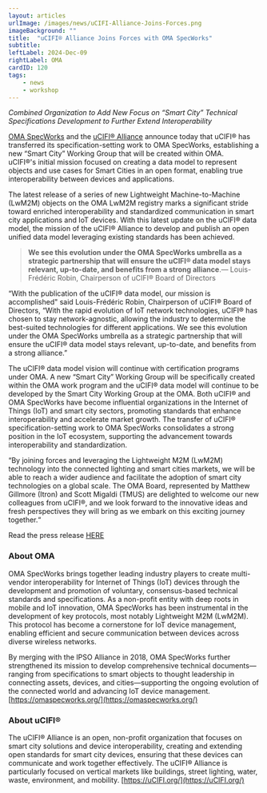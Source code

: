 ```yaml
---
layout: articles
urlImage: /images/news/uCIFI-Alliance-Joins-Forces.png
imageBackground: ""
title:  "uCIFI® Alliance Joins Forces with OMA SpecWorks"
subtitle: 
leftLabel: 2024-Dec-09
rightLabel: OMA
cardID: 120
tags: 
    - news
    - workshop
---
```


_Combined Organization to Add New Focus on “Smart City” Technical Specifications Development to Further Extend Interoperability_

[OMA SpecWorks](https://www.openmobilealliance.org/) and the [uCIFI® Alliance](https://ucifi.org/) announce today that uCIFI® has transferred its specification-setting work to OMA SpecWorks, establishing a new “Smart City” Working Group that will be created within OMA.  
uCIFI®'s initial mission focused on creating a data model to represent objects and use cases for Smart Cities in an open format, enabling true interoperability between devices and applications. 
<!--more-->
The latest release of a series of new Lightweight Machine-to-Machine (LwM2M) objects on the OMA LwM2M registry marks a significant stride toward enriched interoperability and standardized communication in smart city applications and IoT devices. With this latest update on the uCIFI® data model, the mission of the uCIFI® Alliance to develop and publish an open unified data model leveraging existing standards has been achieved.  

>**We see this evolution under the OMA SpecWorks umbrella as a strategic partnership that will ensure the uCIFI® data model stays relevant, up-to-date, and benefits from a strong alliance**.— Louis-Frédéric Robin, Chairperson of uCIFI® Board of Directors

“With the publication of the uCIFI® data model, our mission is accomplished" said Louis-Frédéric Robin, Chairperson of uCIFI® Board of Directors, “With the rapid evolution of IoT network technologies, uCIFI® has chosen to stay network-agnostic, allowing the industry to determine the best-suited technologies for different applications. We see this evolution under the OMA SpecWorks umbrella as a strategic partnership that will ensure the uCIFI® data model stays relevant, up-to-date, and benefits from a strong alliance.”  

The uCIFI® data model vision will continue with certification programs under OMA. A new “Smart City” Working Group will be specifically created within the OMA work program and the uCIFI® data model will continue to be developed by the Smart City Working Group at the OMA. Both uCIFI® and OMA SpecWorks have become influential organizations in the Internet of Things (IoT) and smart city sectors, promoting standards that enhance interoperability and accelerate market growth. The transfer of uCIFI® specification-setting work to OMA SpecWorks consolidates a strong position in the IoT ecosystem, supporting the advancement towards interoperability and standardization.

“By joining forces and leveraging the Lightweight M2M (LwM2M) technology into the connected lighting and smart cities markets, we will be able to reach a wider audience and facilitate the adoption of smart city technologies on a global scale. The OMA Board, represented by Matthew Gillmore (Itron) and Scott Migaldi (TMUS) are delighted to welcome our new colleagues from uCIFI®, and we look forward to the innovative ideas and fresh perspectives they will bring as we embark on this exciting journey together.“

Read the press release <a href="https://www.einpresswire.com/shareable-preview/bDaRtTUI5OK5YYG1pF1NZw)" target="_blank">HERE</a>

### About OMA
OMA SpecWorks brings together leading industry players to create multi-vendor interoperability for Internet of Things (IoT) devices through the development and promotion of voluntary, consensus-based technical standards and specifications. As a non-profit entity with deep roots in mobile and IoT innovation, OMA SpecWorks has been instrumental in the development of key protocols, most notably Lightweight M2M (LwM2M). This protocol has become a cornerstone for IoT device management, enabling efficient and secure communication between devices across diverse wireless networks.

By merging with the IPSO Alliance in 2018, OMA SpecWorks further strengthened its mission to develop comprehensive technical documents—ranging from specifications to smart objects to thought leadership in connecting assets, devices, and cities—supporting the ongoing evolution of the connected world and advancing IoT device management.  
[https://omaspecworks.org/](https://omaspecworks.org/)  

### About uCIFI®
The uCIFI® Alliance is an open, non-profit organization that focuses on smart city solutions and device interoperability, creating and extending open standards for smart city devices, ensuring that these devices can communicate and work together effectively. The uCIFI® Alliance is particularly focused on vertical markets like buildings, street lighting, water, waste, environment, and mobility.
[https://uCIFI.org/](https://uCIFI.org/)

